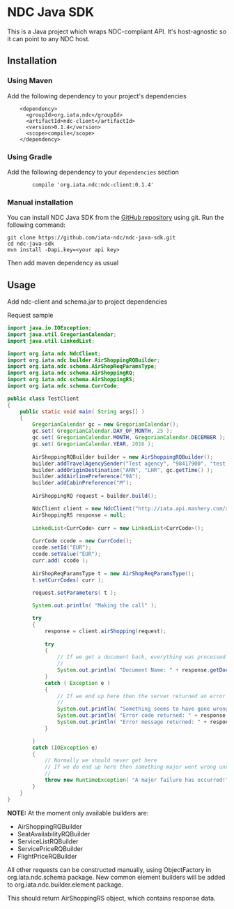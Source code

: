 # NDC Java SDK

This is a Java project which wraps NDC-compliant API.
It's host-agnostic so it can point to any NDC host.

## Installation

### Using Maven
Add the following dependency to your project's dependencies
```
    <dependency>
      <groupId>org.iata.ndc</groupId>
      <artifactId>ndc-client</artifactId>
      <version>0.1.4</version>
      <scope>compile</scope>
    </dependency>
```

### Using Gradle
Add the following dependency to your `dependencies` section
```
        compile 'org.iata.ndc:ndc-client:0.1.4'
```

### Manual installation
You can install NDC Java SDK from the [GitHub repository](https://github.com/iata-ndc/ndc-java-sdk) using git.
Run the following command:
```
git clone https://github.com/iata-ndc/ndc-java-sdk.git
cd ndc-java-sdk
mvn install -Dapi.key=<your api key>
```
Then add maven dependency as usual

## Usage

Add ndc-client and schema.jar to project dependencies

Request sample
```java
import java.io.IOException;
import java.util.GregorianCalendar;
import java.util.LinkedList;

import org.iata.ndc.NdcClient;
import org.iata.ndc.builder.AirShoppingRQBuilder;
import org.iata.ndc.schema.AirShopReqParamsType;
import org.iata.ndc.schema.AirShoppingRQ;
import org.iata.ndc.schema.AirShoppingRS;
import org.iata.ndc.schema.CurrCode;

public class TestClient
{
	public static void main( String args[] )
	{
		GregorianCalendar gc = new GregorianCalendar();
		gc.set( GregorianCalendar.DAY_OF_MONTH, 25 );
		gc.set( GregorianCalendar.MONTH, GregorianCalendar.DECEMBER );
		gc.set( GregorianCalendar.YEAR, 2016 );
		
		AirShoppingRQBuilder builder = new AirShoppingRQBuilder();
		builder.addTravelAgencySender("Test agency", "98417900", "test agent");
		builder.addOriginDestination("ARN", "LHR", gc.getTime() );
		builder.addAirlinePreference("9A");
		builder.addCabinPreference("M");
		
		AirShoppingRQ request = builder.build();

		NdcClient client = new NdcClient("http://iata.api.mashery.com/athena/api", "u2mhetmmv59pde4k8t2bs4pz");
		AirShoppingRS response = null;
		
		LinkedList<CurrCode> curr = new LinkedList<CurrCode>();
		
		CurrCode ccode = new CurrCode();
		ccode.setId("EUR");
		ccode.setValue("EUR");
		curr.add( ccode );
		
		AirShopReqParamsType t = new AirShopReqParamsType();
		t.setCurrCodes( curr );
		
		request.setParameters( t );

		System.out.println( "Making the call" );

		try
		{
			response = client.airShopping(request);
			
			try
			{
				// If we get a document back, everything was processed correctly by the sandbox
				//
				System.out.println( "Document Name: " + response.getDocument().getName() );
			}
			catch ( Exception e )
			{
				// If we end up here then the server returned an error and we need to change something in the set up of our request
				//
				System.out.println( "Something seems to have gone wrong while processing the request!");
				System.out.println( "Error code returned: " + response.getErrors().get(0).getCode() );
				System.out.println( "Error message returned: " + response.getErrors().get(0).getValue() );
			}

		}
		catch (IOException e)
		{
			// Normally we should never get here
			// If we do end up here then something major went wrong unrelated to the sandboxes like a network outage / failure to load dependencies or some such
			//
			throw new RuntimeException( "A major failure has occurred!", e );
		}
	}
}
```
**NOTE:** At the moment only available builders are:
* AirShoppingRQBuilder
* SeatAvailabilityRQBuilder
* ServiceListRQBuilder 
* ServicePriceRQBuilder
* FlightPriceRQBuilder

All other requests can be constructed manually, using ObjectFactory in org.iata.ndc.schema package.
New common element builders will be added to org.iata.ndc.builder.element package.

This should return AirShoppingRS object, which contains response data.
